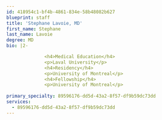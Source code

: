 ```yaml
---
id: 418954c1-bf4b-4861-834e-58b48082b627
blueprint: staff
title: 'Stephane Lavoie, MD'
first_name: Stephane
last_name: Lavoie
degree: MD
bio: |2-

              <h4>Medical Education</h4>
              <p>Laval University</p>
              <h4>Residency</h4>
              <p>University of Montreal</p>
              <h4>Fellowship</h4>
              <p>University of Montreal</p>
          
primary_specialty: 89596176-dd5d-43a2-8f57-df9b59dc73dd
services:
  - 89596176-dd5d-43a2-8f57-df9b59dc73dd
---
```

